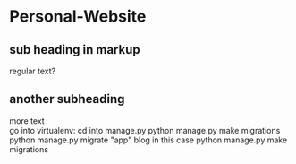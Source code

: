 # Personal-Website
## sub heading in markup
regular text?
## another subheading
more text <br />
go into virtualenv:
cd into manage.py
python manage.py make migrations
python manage.py migrate "app" blog in this case
python manage.py make migrations
